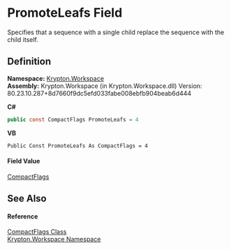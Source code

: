 # PromoteLeafs Field


Specifies that a sequence with a single child replace the sequence with the child itself.



## Definition
**Namespace:** <a href="0dbf488f-9676-a1e5-a949-1b4bcea03d52.md">Krypton.Workspace</a>  
**Assembly:** Krypton.Workspace (in Krypton.Workspace.dll) Version: 80.23.10.287+8d7660f9dc5efd033fabe008ebfb904beab6d444

**C#**
``` C#
public const CompactFlags PromoteLeafs = 4
```
**VB**
``` VB
Public Const PromoteLeafs As CompactFlags = 4
```



#### Field Value
<a href="97d5072b-527f-ea8a-095f-c45e18fa1af1.md">CompactFlags</a>

## See Also


#### Reference
<a href="97d5072b-527f-ea8a-095f-c45e18fa1af1.md">CompactFlags Class</a>  
<a href="0dbf488f-9676-a1e5-a949-1b4bcea03d52.md">Krypton.Workspace Namespace</a>  
